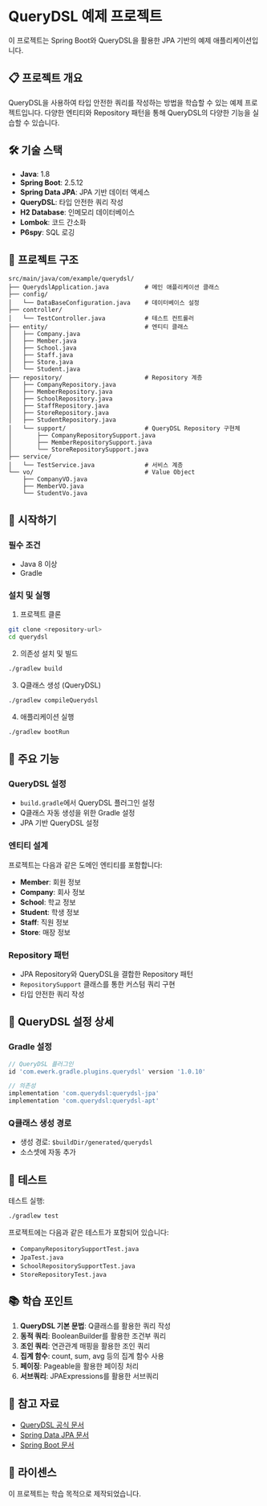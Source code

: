 # QueryDSL 예제 프로젝트

이 프로젝트는 Spring Boot와 QueryDSL을 활용한 JPA 기반의 예제 애플리케이션입니다.

## 📋 프로젝트 개요

QueryDSL을 사용하여 타입 안전한 쿼리를 작성하는 방법을 학습할 수 있는 예제 프로젝트입니다.
다양한 엔티티와 Repository 패턴을 통해 QueryDSL의 다양한 기능을 실습할 수 있습니다.

## 🛠 기술 스택

-   **Java**: 1.8
-   **Spring Boot**: 2.5.12
-   **Spring Data JPA**: JPA 기반 데이터 액세스
-   **QueryDSL**: 타입 안전한 쿼리 작성
-   **H2 Database**: 인메모리 데이터베이스
-   **Lombok**: 코드 간소화
-   **P6spy**: SQL 로깅

## 📁 프로젝트 구조

```
src/main/java/com/example/querydsl/
├── QuerydslApplication.java          # 메인 애플리케이션 클래스
├── config/
│   └── DataBaseConfiguration.java    # 데이터베이스 설정
├── controller/
│   └── TestController.java           # 테스트 컨트롤러
├── entity/                           # 엔티티 클래스
│   ├── Company.java
│   ├── Member.java
│   ├── School.java
│   ├── Staff.java
│   ├── Store.java
│   └── Student.java
├── repository/                       # Repository 계층
│   ├── CompanyRepository.java
│   ├── MemberRepository.java
│   ├── SchoolRepository.java
│   ├── StaffRepository.java
│   ├── StoreRepository.java
│   ├── StudentRepository.java
│   └── support/                      # QueryDSL Repository 구현체
│       ├── CompanyRepositorySupport.java
│       ├── MemberRepositorySupport.java
│       └── StoreRepositorySupport.java
├── service/
│   └── TestService.java              # 서비스 계층
└── vo/                               # Value Object
    ├── CompanyVO.java
    ├── MemberVO.java
    └── StudentVo.java
```

## 🚀 시작하기

### 필수 조건

-   Java 8 이상
-   Gradle

### 설치 및 실행

1. 프로젝트 클론

```bash
git clone <repository-url>
cd querydsl
```

2. 의존성 설치 및 빌드

```bash
./gradlew build
```

3. Q클래스 생성 (QueryDSL)

```bash
./gradlew compileQuerydsl
```

4. 애플리케이션 실행

```bash
./gradlew bootRun
```

## 📝 주요 기능

### QueryDSL 설정

-   `build.gradle`에서 QueryDSL 플러그인 설정
-   Q클래스 자동 생성을 위한 Gradle 설정
-   JPA 기반 QueryDSL 설정

### 엔티티 설계

프로젝트는 다음과 같은 도메인 엔티티를 포함합니다:

-   **Member**: 회원 정보
-   **Company**: 회사 정보
-   **School**: 학교 정보
-   **Student**: 학생 정보
-   **Staff**: 직원 정보
-   **Store**: 매장 정보

### Repository 패턴

-   JPA Repository와 QueryDSL을 결합한 Repository 패턴
-   `RepositorySupport` 클래스를 통한 커스텀 쿼리 구현
-   타입 안전한 쿼리 작성

## 🔧 QueryDSL 설정 상세

### Gradle 설정

```gradle
// QueryDSL 플러그인
id 'com.ewerk.gradle.plugins.querydsl' version '1.0.10'

// 의존성
implementation 'com.querydsl:querydsl-jpa'
implementation 'com.querydsl:querydsl-apt'
```

### Q클래스 생성 경로

-   생성 경로: `$buildDir/generated/querydsl`
-   소스셋에 자동 추가

## 🧪 테스트

테스트 실행:

```bash
./gradlew test
```

프로젝트에는 다음과 같은 테스트가 포함되어 있습니다:

-   `CompanyRepositorySupportTest.java`
-   `JpaTest.java`
-   `SchoolRepositorySupportTest.java`
-   `StoreRepositoryTest.java`

## 📚 학습 포인트

1. **QueryDSL 기본 문법**: Q클래스를 활용한 쿼리 작성
2. **동적 쿼리**: BooleanBuilder를 활용한 조건부 쿼리
3. **조인 쿼리**: 연관관계 매핑을 활용한 조인 쿼리
4. **집계 함수**: count, sum, avg 등의 집계 함수 사용
5. **페이징**: Pageable을 활용한 페이징 처리
6. **서브쿼리**: JPAExpressions를 활용한 서브쿼리

## 🔗 참고 자료

-   [QueryDSL 공식 문서](http://www.querydsl.com/)
-   [Spring Data JPA 문서](https://spring.io/projects/spring-data-jpa)
-   [Spring Boot 문서](https://spring.io/projects/spring-boot)

## 📄 라이센스

이 프로젝트는 학습 목적으로 제작되었습니다.
